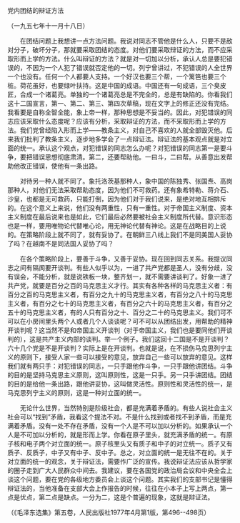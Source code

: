 党内团结的辩证方法

（一九五七年十一月十八日）



　　在团结问题上我想讲一点方法问题。我说对同志不管他是什么人，只要不是敌对分子，破坏分子，那就要采取团结的态度。对他们要采取辩证的方法，而不应采取形而上学的方法。什么叫辩证的方法？就是对一切加以分析，承认人总是要犯错误的，不因为一个人犯了错误就否定他的一切。列宁曾讲过，不犯错误的人全世界一个也没有。任何一个人都要人支持。一个好汉也要三个帮，一个篱笆也要三个桩。荷花虽好，也要绿叶扶持。这是中国的成语。中国还有一句成语，三个臭皮匠，合成一个诸葛亮。单独的一个诸葛亮总是不完全的，总是有缺陷的。你看我们这十二国宣言，第一、第二、第三、第四次草稿，现在文字上的修正还没有完结。我看要是自称全智全能，象上帝一样，那种思想是不妥当的。因此，对犯错误的同志应该采取什么态度呢？应该有分析，采取辩证的方法，而不采取形而上学的方法。我们党曾经陷入形而上学——教条主义，对自己不喜欢的人就全部毁灭他。后来我们批判了教条主义，逐步地多学会了一点辩证法。辩证法的基本观点就是对立面的统一。承认这个观点，对犯错误的同志怎么办呢？对犯错误的同志第一是要斗争，要把错误思想彻底肃清。第二，还要帮助他。一曰斗，二曰帮。从善意出发帮助他改正错误，使他有一条出路。 



　　对待另一种人就不同了。象托洛茨基那种人，象中国的陈独秀、张国焘、高岗那种人，对他们无法采取帮助态度，因为他们不可救药。还有象希特勒、蒋介石、沙皇，也都是无可救药，只能打倒，因为他们对于我们说来，是绝对地互相排斥的。在这个意义上来说，他们没有两重性，只有一重性。对于帝国主义制度、资本主义制度在最后说来也是如此，它们最后必然要被社会主义制度所代替。意识形态也是一样，要用唯物论代替唯心论，用无神论代替有神论。这是在战略目的上说的。在策略阶段上就不同了，就有妥协了。在朝鲜三八线上我们不是同美国人妥协了吗？在越南不是同法国人妥协了吗？ 



　　在各个策略阶段上，要善于斗争，又善于妥协。现在回到同志关系。我提议同志之间有隔阂要开谈判。有些人似乎以为，一进了共产党都是圣人，没有分歧，没有误会，不能分析，就是说铁板一块，整齐划一，就不需要讲谈判了。好象一进了共产党，就要是百分之百的马克思主义才行。其实有各种各样的马克思主义者：有百分之百的马克思主义者，有百分之九十的马克思主义者，有百分之八十的马克思主义者，有百分之七十的马克思主义者，有百分之六十的马克思主义者，有百分之五十的马克思主义者，有的人只有百分之十、百分之二十的马克思主义。我们可不可以在小房间里头两个人或者几个人谈谈呢？可不可以从团结出发，用帮助的精神开谈判呢？这当然不是和帝国主义开谈判（对于帝国主义，我们也是要同他们开谈判的），这是共产主义内部的谈判。举一个例子。我们这回十二国是不是开谈判？六十几个党是不是开谈判？实际上是在开谈判。也就是说，在不损伤马克思列宁主义的原则下，接受人家一些可以接受的意见，放弃自己一些可以放弃的意见。这样我们就有两只手：对犯错误的同志，一只手跟他作斗争，一只手跟他讲团结。斗争的目的是坚持马克思主义原则，这叫原则性，这是一只手。另一只手讲团结。团结的目的是给他一条出路，跟他讲妥协，这叫做灵活性。原则性和灵活性的统一，是马克思列宁主义的原则，这是一种对立面的统一。 



　　无论什么世界，当然特别是阶级社会，都是充满着矛盾的。有些人说社会主义社会可以“找到”矛盾，我看这个提法不对。不是什么找到或者找不到矛盾，而是充满着矛盾。没有一处不存在矛盾，没有一个人是不可以加以分析的。如果承认一个人是不可加以分析的，就是形而上学。你看在原子里头，就充满矛盾的统一。有原子核和电子两个对立面的统一。原子核里头又有质子和中子的对立统一。质子又有质子、反质子，中子又有中子、反中子。总之，对立面的统一是无往不在的。关于对立面的统一的观念，关于辩证法，需要作广泛的宣传。我说辩证法应该从哲学家的圈子走到广大人民群众中间去。我建议，要在各国党的政治局会议和中央全会上谈这个问题，要在党的各级地方委员会上谈这个问题。其实我们的支部书记是懂得辩证法的，当他准备在支部大会上作报告的时候，往往在小本子上写上两点，第一点是优点，第二点是缺点。一分为二，这是个普遍的现象，这就是辩证法。 



（《毛泽东选集》第五卷，人民出版社1977年4月第1版，第496--498页） 





 



　　 





